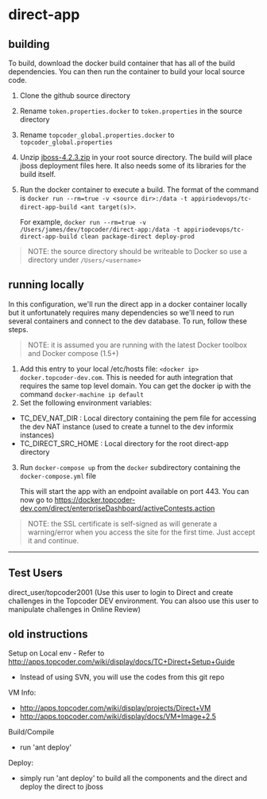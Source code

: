 direct-app
==========

## building
To build, download the docker build container that has all of the build dependencies. You can then run the container to build your local source code.

1. Clone the github source directory
2. Rename `token.properties.docker` to `token.properties` in the source directory
3. Rename `topcoder_global.properties.docker` to `topcoder_global.properties`
4. Unzip [jboss-4.2.3.zip](http://downloads.sourceforge.net/project/jboss/JBoss/JBoss-4.2.3.GA/jboss-4.2.3.GA.zip?r=http%3A%2F%2Fsourceforge.net%2Fprojects%2Fjboss%2Ffiles%2FJBoss%2FJBoss-4.2.3.GA%2F) in your root source directory. The build will place jboss deployment files here. It also needs some of its libraries for the build itself.
5. Run the docker container to execute a build. The format of the command is `docker run --rm=true -v <source dir>:/data -t appiriodevops/tc-direct-app-build <ant target(s)>`.

   For example, `docker run --rm=true -v /Users/james/dev/topcoder/direct-app:/data -t appiriodevops/tc-direct-app-build clean package-direct deploy-prod`

> NOTE: the source directory should be writeable to Docker so use a directory under `/Users/<username>`

## running locally
In this configuration, we'll run the direct app in a docker container locally but it unfortunately requires many dependencies so we'll need to run several containers and connect to the dev database. To run, follow these steps.

> NOTE: it is assumed you are running with the latest Docker toolbox and Docker compose (1.5+)

1. Add this entry to your local /etc/hosts file: `<docker ip> docker.topcoder-dev.com`. This is needed for auth integration that requires the same top level domain. You can get the docker ip with the command `docker-machine ip default`
2. Set the following environment variables:
* TC_DEV_NAT_DIR : Local directory containing the pem file for accessing the dev NAT instance (used to create a tunnel to the dev informix instances)
* TC_DIRECT_SRC_HOME : Local directory for the root direct-app directory
3. Run `docker-compose up` from the `docker` subdirectory containing the `docker-compose.yml` file


   This will start the app with an endpoint available on port 443. You can now go to https://docker.topcoder-dev.com/direct/enterpriseDashboard/activeContests.action

> NOTE: the SSL certificate is self-signed as will generate a warning/error when you access the site for the first time. Just accept it and continue.

---

## Test Users

direct_user/topcoder2001  (Use this user to login to Direct and create challenges in the Topcoder DEV environment. You can alsoo use this user to manipulate challenges in Online Review)

## **old** instructions

Setup on Local env - Refer to http://apps.topcoder.com/wiki/display/docs/TC+Direct+Setup+Guide
* Instead of using SVN, you will use the codes from this git repo

VM Info:
* http://apps.topcoder.com/wiki/display/projects/Direct+VM
* http://apps.topcoder.com/wiki/display/docs/VM+Image+2.5

Build/Compile
* run 'ant deploy'

Deploy:
* simply run 'ant deploy' to build all the components and the direct and deploy the direct to jboss

